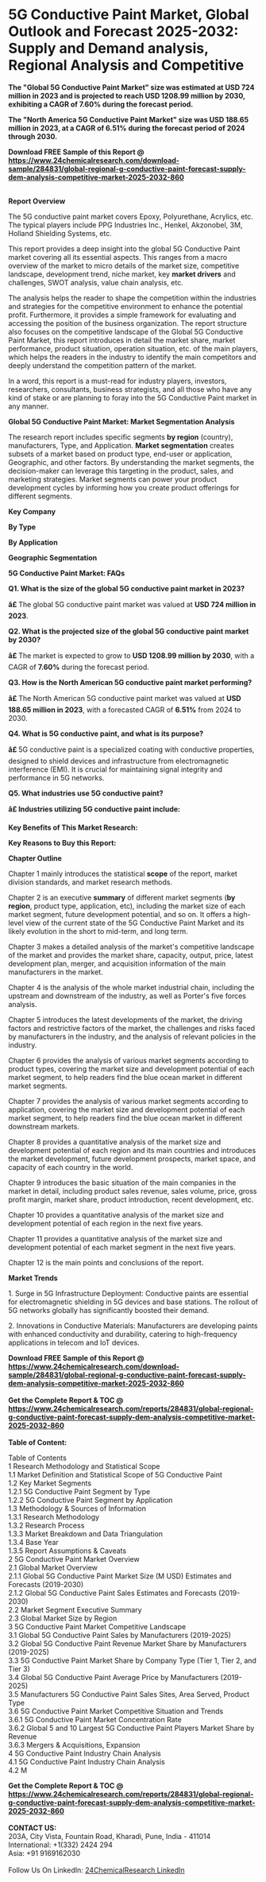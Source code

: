 <h1>5G Conductive Paint Market, Global Outlook and Forecast 2025-2032: Supply and Demand analysis, Regional Analysis and Competitive</h1><p><strong>The "Global 5G Conductive Paint Market" size was estimated at USD 724 million in 2023 and is projected to reach USD 1208.99 million by 2030, exhibiting a CAGR of 7.60% during the forecast period.</strong></p><p>
</p><p><strong>The "North America 5G Conductive Paint Market" size was USD 188.65 million in 2023, at a CAGR of 6.51% during the forecast period of 2024 through 2030.</strong></p><div><b>Download FREE Sample of this Report @ 
            <a href="https://www.24chemicalresearch.com/download-sample/284831/global-regional-g-conductive-paint-forecast-supply-dem-analysis-competitive-market-2025-2032-860">
            https://www.24chemicalresearch.com/download-sample/284831/global-regional-g-conductive-paint-forecast-supply-dem-analysis-competitive-market-2025-2032-860</a></b></div><br><p>
<strong>Report Overview</strong></p><p>
</p><p></p><p>
</p><p>The 5G conductive paint market covers Epoxy, Polyurethane, Acrylics, etc. The typical players include PPG Industries Inc., Henkel, Akzonobel, 3M, Holland Shielding Systems, etc.</p><p>
</p><p>This report provides a deep insight into the global 5G Conductive Paint market covering all its essential aspects. This ranges from a macro overview of the market to micro details of the market size, competitive landscape, development trend, niche market, key <strong>market drivers</strong> and challenges, SWOT analysis, value chain analysis, etc.</p><p>
</p><p></p><p>
</p><p>The analysis helps the reader to shape the competition within the industries and strategies for the competitive environment to enhance the potential profit. Furthermore, it provides a simple framework for evaluating and accessing the position of the business organization. The report structure also focuses on the competitive landscape of the Global 5G Conductive Paint Market, this report introduces in detail the market share, market performance, product situation, operation situation, etc. of the main players, which helps the readers in the industry to identify the main competitors and deeply understand the competition pattern of the market.</p><p>
</p><p>In a word, this report is a must-read for industry players, investors, researchers, consultants, business strategists, and all those who have any kind of stake or are planning to foray into the 5G Conductive Paint market in any manner.</p><p>
</p><p><strong>Global 5G Conductive Paint Market: Market Segmentation Analysis</strong></p><p>
</p><p>The research report includes specific segments <strong>by region</strong> (country), manufacturers, Type, and Application. <strong>Market segmentation</strong> creates subsets of a market based on product type, end-user or application, Geographic, and other factors. By understanding the market segments, the decision-maker can leverage this targeting in the product, sales, and marketing strategies. Market segments can power your product development cycles by informing how you create product offerings for different segments.</p><p>
</p><p></p><p>
<strong>Key Company</strong></p><p>
</p><p></p><p>
</p><p>
</p><p></p><p>
<strong>By Type</strong></p><p>
</p><p></p><p>
</p><p>
</p><p></p><p>
<strong>By Application</strong></p><p>
</p><p></p><p>
</p><p>
</p><p></p><p>
<strong>Geographic Segmentation</strong></p><p>
</p><p></p><p>
</p><p>

<strong>5G Conductive Paint Market: FAQs</strong></p><p>
<strong>Q1. What is the size of the global 5G conductive paint market in 2023?</strong></p><p>
</p><p><strong>â£ </strong>The global 5G conductive paint market was valued at <strong>USD 724 million in 2023</strong>.</p><p>
<strong>Q2. What is the projected size of the global 5G conductive paint market by 2030?</strong></p><p>
</p><p><strong>â£ </strong>The market is expected to grow to <strong>USD 1208.99 million by 2030</strong>, with a CAGR of <strong>7.60%</strong> during the forecast period.</p><p>
<strong>Q3. How is the North American 5G conductive paint market performing?</strong></p><p>
</p><p><strong>â£ </strong>The North American 5G conductive paint market was valued at <strong>USD 188.65 million in 2023</strong>, with a forecasted CAGR of <strong>6.51%</strong> from 2024 to 2030.</p><p>
<strong>Q4. What is 5G conductive paint, and what is its purpose?</strong></p><p>
</p><p><strong>â£ </strong>5G conductive paint is a specialized coating with conductive properties, designed to shield devices and infrastructure from electromagnetic interference (EMI). It is crucial for maintaining signal integrity and performance in 5G networks.</p><p>
<strong>Q5. What industries use 5G conductive paint?</strong></p><p>
</p><p><strong>â£ </strong><strong>Industries utilizing 5G conductive paint include:</strong></p><p>
</p><p>
</p><p><strong>Key Benefits of This Market Research:</strong></p><p>
</p><p>
</p><p></p><p>
<strong>Key Reasons to Buy this Report:</strong></p><p>
</p><p></p><p>
</p><p>
</p><p></p><p>
<strong>Chapter Outline</strong></p><p>
</p><p></p><p>
</p><p>Chapter 1 mainly introduces the statistical <strong>scope</strong> of the report, market division standards, and market research methods.</p><p>
</p><p>Chapter 2 is an executive <strong>summary</strong> of different market segments (<strong>by region</strong>, product type, application, etc), including the market size of each market segment, future development potential, and so on. It offers a high-level view of the current state of the 5G Conductive Paint Market and its likely evolution in the short to mid-term, and long term.</p><p>
</p><p>Chapter 3 makes a detailed analysis of the market's competitive landscape of the market and provides the market share, capacity, output, price, latest development plan, merger, and acquisition information of the main manufacturers in the market.</p><p>
</p><p>Chapter 4 is the analysis of the whole market industrial chain, including the upstream and downstream of the industry, as well as Porter's five forces analysis.</p><p>
</p><p>Chapter 5 introduces the latest developments of the market, the driving factors and restrictive factors of the market, the challenges and risks faced by manufacturers in the industry, and the analysis of relevant policies in the industry.</p><p>
</p><p>Chapter 6 provides the analysis of various market segments according to product types, covering the market size and development potential of each market segment, to help readers find the blue ocean market in different market segments.</p><p>
</p><p>Chapter 7 provides the analysis of various market segments according to application, covering the market size and development potential of each market segment, to help readers find the blue ocean market in different downstream markets.</p><p>
</p><p>Chapter 8 provides a quantitative analysis of the market size and development potential of each region and its main countries and introduces the market development, future development prospects, market space, and capacity of each country in the world.</p><p>
</p><p>Chapter 9 introduces the basic situation of the main companies in the market in detail, including product sales revenue, sales volume, price, gross profit margin, market share, product introduction, recent development, etc.</p><p>
</p><p>Chapter 10 provides a quantitative analysis of the market size and development potential of each region in the next five years.</p><p>
</p><p>Chapter 11 provides a quantitative analysis of the market size and development potential of each market segment in the next five years.</p><p>
</p><p>Chapter 12 is the main points and conclusions of the report.</p><p>
</p><p></p><p>
<strong>Market Trends</strong></p><p>
</p><p></p><p>
</p><p>1. Surge in 5G Infrastructure Deployment: Conductive paints are essential for electromagnetic shielding in 5G devices and base stations. The rollout of 5G networks globally has significantly boosted their demand.</p><p>
</p><p>2. Innovations in Conductive Materials: Manufacturers are developing paints with enhanced conductivity and durability, catering to high-frequency applications in telecom and IoT devices.</p><div><b>Download FREE Sample of this Report @ 
            <a href="https://www.24chemicalresearch.com/download-sample/284831/global-regional-g-conductive-paint-forecast-supply-dem-analysis-competitive-market-2025-2032-860">
            https://www.24chemicalresearch.com/download-sample/284831/global-regional-g-conductive-paint-forecast-supply-dem-analysis-competitive-market-2025-2032-860</a></b></div><br><div><b>Get the Complete Report & TOC @ 
            <a href="https://www.24chemicalresearch.com/reports/284831/global-regional-g-conductive-paint-forecast-supply-dem-analysis-competitive-market-2025-2032-860">
            https://www.24chemicalresearch.com/reports/284831/global-regional-g-conductive-paint-forecast-supply-dem-analysis-competitive-market-2025-2032-860</a></b></div><br>
            <b>Table of Content:</b><p>Table of Contents<br />
1 Research Methodology and Statistical Scope<br />
1.1 Market Definition and Statistical Scope of 5G Conductive Paint<br />
1.2 Key Market Segments<br />
1.2.1 5G Conductive Paint Segment by Type<br />
1.2.2 5G Conductive Paint Segment by Application<br />
1.3 Methodology & Sources of Information<br />
1.3.1 Research Methodology<br />
1.3.2 Research Process<br />
1.3.3 Market Breakdown and Data Triangulation<br />
1.3.4 Base Year<br />
1.3.5 Report Assumptions & Caveats<br />
2 5G Conductive Paint Market Overview<br />
2.1 Global Market Overview<br />
2.1.1 Global 5G Conductive Paint Market Size (M USD) Estimates and Forecasts (2019-2030)<br />
2.1.2 Global 5G Conductive Paint Sales Estimates and Forecasts (2019-2030)<br />
2.2 Market Segment Executive Summary<br />
2.3 Global Market Size by Region<br />
3 5G Conductive Paint Market Competitive Landscape<br />
3.1 Global 5G Conductive Paint Sales by Manufacturers (2019-2025)<br />
3.2 Global 5G Conductive Paint Revenue Market Share by Manufacturers (2019-2025)<br />
3.3 5G Conductive Paint Market Share by Company Type (Tier 1, Tier 2, and Tier 3)<br />
3.4 Global 5G Conductive Paint Average Price by Manufacturers (2019-2025)<br />
3.5 Manufacturers 5G Conductive Paint Sales Sites, Area Served, Product Type<br />
3.6 5G Conductive Paint Market Competitive Situation and Trends<br />
3.6.1 5G Conductive Paint Market Concentration Rate<br />
3.6.2 Global 5 and 10 Largest 5G Conductive Paint Players Market Share by Revenue<br />
3.6.3 Mergers & Acquisitions, Expansion<br />
4 5G Conductive Paint Industry Chain Analysis<br />
4.1 5G Conductive Paint Industry Chain Analysis<br />
4.2 M</p><div><b>Get the Complete Report & TOC @ 
            <a href="https://www.24chemicalresearch.com/reports/284831/global-regional-g-conductive-paint-forecast-supply-dem-analysis-competitive-market-2025-2032-860">
            https://www.24chemicalresearch.com/reports/284831/global-regional-g-conductive-paint-forecast-supply-dem-analysis-competitive-market-2025-2032-860</a></b></div><br><b>CONTACT US:</b><br>
            203A, City Vista, Fountain Road, Kharadi, Pune, India - 411014<br>
            International: +1(332) 2424 294<br>
            Asia: +91 9169162030 <br><br>
            Follow Us On LinkedIn: <a href="https://www.linkedin.com/company/24chemicalresearch/">24ChemicalResearch LinkedIn</a>